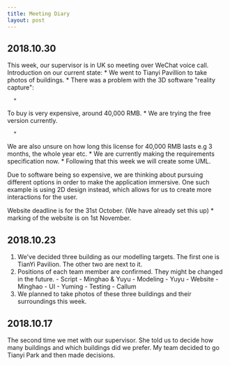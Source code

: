 ```yaml
---
title: Meeting Diary
layout: post
---
```


##  2018.10.30

  This week, our supervisor is in UK so meeting over WeChat voice call.
  Introduction on our current state:
    * 
  We went to Tianyi Pavillion to take photos of buildings.
    * 
  There was a problem with the 3D software "reality capture":

      * 
  To buy is very expensive, around 40,000 RMB.
      * 
  We are trying the free version currently.



      * 
  We are also unsure on how long this license for 40,000 RMB lasts e.g 3 months, the whole year etc.
    * 
  We are currently making the requirements specification now.
    * 
  Following that this week we will create some UML.



  Due to software being so expensive, we are thinking about pursuing different options in order to make the application immersive.
  One such example is using 2D design instead, which allows for us to create more interactions for the user.

  Website deadline is for the 31st October. (We have already set this up)
    * 
  marking of the website is on 1st November.



##  2018.10.23
  1. We've decided three building as our modelling targets.  The first one is TianYi Pavilion. The other two are next to it. 
  2. Positions of each team member are confirmed. They might be changed in the future.
    - Script - Minghao & Yuyu 
    - Modeling - Yuyu 
    - Website - Minghao
    - UI - Yuming
    - Testing - Callum
  3. We planned to take photos of these three buildings and their surroundings this week.
    
    
##  2018.10.17
  The second time we met with our supervisor. She told us to decide how many buildings and which buildings did we prefer. My team decided
to go Tianyi Park and then made decisions.
